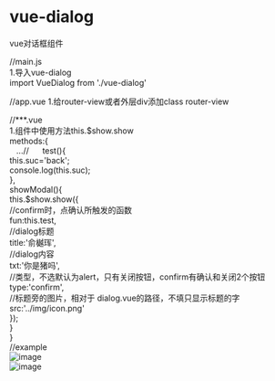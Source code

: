 # vue-dialog    
vue对话框组件    

//main.js  
1.导入vue-dialog  
import VueDialog from './vue-dialog'  

//app.vue
1.给router-view或者外层div添加class  router-view     
  <router-view class="router-view"></router-view>    
  
//***.vue  
1.组件中使用方法this.$show.show  
  methods:{                    
    ...//        
    test(){      
                this.suc='back';  
                console.log(this.suc);  
    },   
    showModal(){   
                this.$show.show({   
                        //confirm时，点确认所触发的函数  
                    fun:this.test,             
                       //dialog标题   
                    title:'俞樾珲',            
                       //dialog内容  
                    txt:'你是猪吗',          
                       //类型，不选默认为alert，只有关闭按钮，confirm有确认和关闭2个按钮      
                    type:'confirm',          
                      //标题旁的图片，相对于 dialog.vue的路径，不填只显示标题的字   
                    src:'../img/icon.png'      
                });     
    }   
  }  
//example  
 ![image]( https://github.com/yuyuehui123/vue-dialog/1.jpg)  
 ![image]( https://github.com/yuyuehui123/vue-dialog/2.jpg)  
